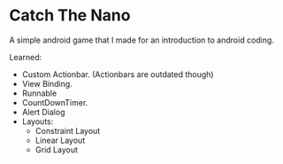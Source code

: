 # Catch The Nano

A simple android game that I made for an introduction to android coding.

Learned:
* Custom Actionbar. (Actionbars are outdated though)
* View Binding.
* Runnable
* CountDownTimer.
* Alert Dialog
* Layouts:
  - Constraint Layout
  - Linear Layout
  - Grid Layout



